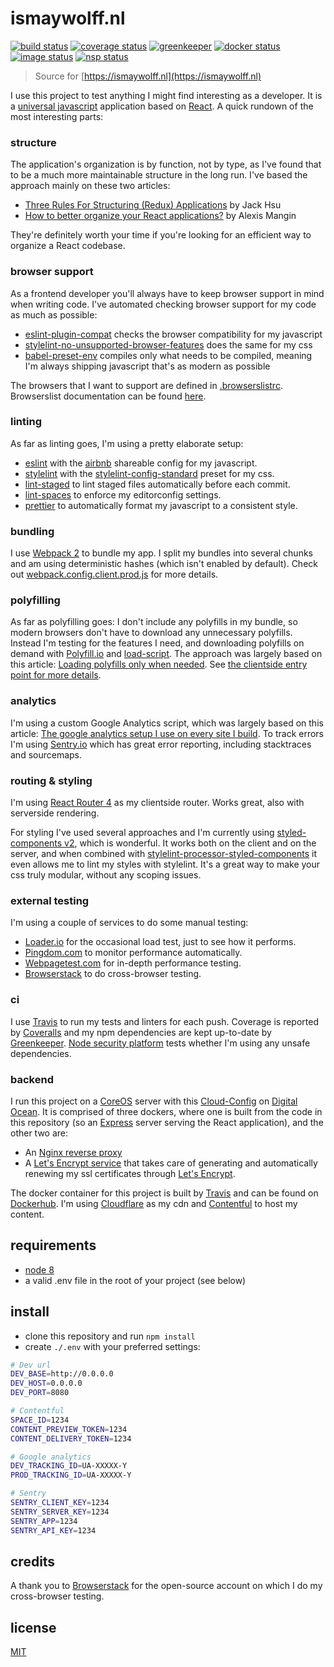 # ismaywolff.nl

[![build status][build-badge]][build-url]
[![coverage status][coverage-badge]][coverage-url]
[![greenkeeper][greenkeeper-badge]][greenkeeper-url]
[![docker status][docker-badge]][docker-url]
[![image status][image-badge]][image-url]
[![nsp status][nsp-badge]][nsp-url]

> Source for [https://ismaywolff.nl](https://ismaywolff.nl)

I use this project to test anything I might find interesting as a developer. It is a
[universal javascript](https://medium.com/@mjackson/universal-javascript-4761051b7ae9) application
based on [React](https://facebook.github.io/react/). A quick rundown of the most interesting parts:

### structure

The application's organization is by function, not by type, as I've found that to be a much more
maintainable structure in the long run. I've based the approach mainly on these two articles:

* [Three Rules For Structuring (Redux) Applications](https://jaysoo.ca/2016/02/28/organizing-redux-application/) by Jack Hsu
* [How to better organize your React applications?](https://medium.com/@alexmngn/how-to-better-organize-your-react-applications-2fd3ea1920f1) by Alexis Mangin

They're definitely worth your time if you're looking for an efficient way to organize a React
codebase.

### browser support

As a frontend developer you'll always have to keep browser support in mind when writing code. I've
automated checking browser support for my code as much as possible:

* [eslint-plugin-compat](https://github.com/amilajack/eslint-plugin-compat) checks the browser
compatibility for my javascript
* [stylelint-no-unsupported-browser-features](https://github.com/ismay/stylelint-no-unsupported-browser-features)
does the same for my css
* [babel-preset-env](https://github.com/babel/babel-preset-env) compiles only what needs to be
compiled, meaning I'm always shipping javascript that's as modern as possible

The browsers that I want to support are defined in [.browserslistrc](.browserslistrc). Browserslist
documentation can be found [here](https://github.com/ai/browserslist).

### linting

As far as linting goes, I'm using a pretty elaborate setup:

* [eslint](http://eslint.org/) with the [airbnb](https://www.npmjs.com/package/eslint-config-airbnb)
shareable config for my javascript.
* [stylelint](https://stylelint.io/) with the [stylelint-config-standard](https://github.com/stylelint/stylelint-config-standard)
preset for my css.
* [lint-staged](https://github.com/okonet/lint-staged) to lint staged files automatically before
each commit.
* [lint-spaces](https://www.npmjs.com/package/lintspaces) to enforce my editorconfig settings.
* [prettier](https://github.com/prettier/prettier) to automatically format my javascript to a
consistent style.

### bundling

I use [Webpack 2](https://webpack.js.org/) to bundle my app. I split my bundles into several chunks
and am using deterministic hashes (which isn't enabled by default). Check out [webpack.config.client.prod.js](webpack.config.client.prod.js)
for more details.

### polyfilling

As far as polyfilling goes: I don't include any polyfills in my bundle, so modern browsers don't
have to download any unnecessary polyfills. Instead I'm testing for the features I need, and
downloading polyfills on demand with [Polyfill.io](https://polyfill.io/v2/docs/) and [load-script](https://www.npmjs.com/package/load-script).
The approach was largely based on this article: [Loading polyfills only when needed](https://philipwalton.com/articles/loading-polyfills-only-when-needed/).
See [the clientside entry point for more details](src/client/index.jsx).

### analytics

I'm using a custom Google Analytics script, which was largely based on this article:
[The google analytics setup I use on every site I build](https://philipwalton.com/articles/the-google-analytics-setup-i-use-on-every-site-i-build/).
To track errors I'm using [Sentry.io](https://sentry.io/welcome/) which has great error reporting,
including stacktraces and sourcemaps.
 
### routing & styling

I'm using [React Router 4](https://reacttraining.com/react-router/) as my clientside router. Works
great, also with serverside rendering.

For styling I've used several approaches and I'm currently using [styled-components v2](https://www.styled-components.com/),
which is wonderful. It works both on the client and on the server, and when combined with [stylelint-processor-styled-components](https://github.com/styled-components/stylelint-processor-styled-components)
it even allows me to lint my styles with stylelint. It's a great way to make your css truly modular,
without any scoping issues.

### external testing

I'm using a couple of services to do some manual testing:

* [Loader.io](https://loader.io/) for the occasional load test, just to see how it performs.
* [Pingdom.com](https://www.pingdom.com/) to monitor performance automatically.
* [Webpagetest.com](https://www.webpagetest.org/) for in-depth performance testing.
* [Browserstack](https://www.browserstack.com/) to do cross-browser testing.

### ci

I use [Travis](https://travis-ci.org/) to run my tests and linters for each push. Coverage is
reported by [Coveralls](https://coveralls.io/) and my npm dependencies are kept up-to-date by
[Greenkeeper](https://greenkeeper.io/). [Node security platform](https://nodesecurity.io) tests
whether I'm using any unsafe dependencies.

### backend

I run this project on a [CoreOS](https://coreos.com/) server with this [Cloud-Config](https://gist.github.com/ismay/da7acd94f07666a5308c4946f4482acb)
on [Digital Ocean](https://www.digitalocean.com/). It is comprised of three dockers, where one is
built from the code in this repository (so an [Express](https://expressjs.com/) server serving the
React application), and the other two are:

* An [Nginx reverse proxy](https://github.com/jwilder/nginx-proxy)
* A [Let's Encrypt service](https://github.com/JrCs/docker-letsencrypt-nginx-proxy-companion) that
takes care of generating and automatically renewing my ssl certificates through [Let's Encrypt](https://letsencrypt.org/).

The docker container for this project is built by [Travis](https://travis-ci.org/) and can be found
on [Dockerhub](https://hub.docker.com/r/ismay/ismaywolff.nl/). I'm using [Cloudflare](https://www.cloudflare.com/)
as my cdn and [Contentful](https://www.contentful.com/) to host my content.

## requirements

* [node 8](https://github.com/nodejs/node)
* a valid .env file in the root of your project (see below)

## install

* clone this repository and run `npm install`
* create `./.env` with your preferred settings:

```bash
# Dev url
DEV_BASE=http://0.0.0.0
DEV_HOST=0.0.0.0
DEV_PORT=8080

# Contentful
SPACE_ID=1234
CONTENT_PREVIEW_TOKEN=1234
CONTENT_DELIVERY_TOKEN=1234

# Google analytics
DEV_TRACKING_ID=UA-XXXXX-Y
PROD_TRACKING_ID=UA-XXXXX-Y

# Sentry
SENTRY_CLIENT_KEY=1234
SENTRY_SERVER_KEY=1234
SENTRY_APP=1234
SENTRY_API_KEY=1234
```

## credits

A thank you to [Browserstack](https://www.browserstack.com) for the open-source account on which I do my cross-browser testing.

## license

[MIT](http://ismay.mit-license.org/)

[build-badge]: https://travis-ci.org/ismay/ismaywolff.nl.svg?branch=develop
[build-url]: https://travis-ci.org/ismay/ismaywolff.nl
[coverage-badge]: https://coveralls.io/repos/github/ismay/ismaywolff.nl/badge.svg?branch=develop
[coverage-url]: https://coveralls.io/github/ismay/ismaywolff.nl?branch=develop
[greenkeeper-badge]: https://badges.greenkeeper.io/ismay/ismaywolff.nl.svg
[greenkeeper-url]: https://greenkeeper.io/
[docker-badge]: https://images.microbadger.com/badges/version/ismay/ismaywolff.nl.svg
[docker-url]: https://hub.docker.com/r/ismay/ismaywolff.nl/
[image-badge]: https://images.microbadger.com/badges/image/ismay/ismaywolff.nl.svg
[image-url]: https://hub.docker.com/r/ismay/ismaywolff.nl/
[browserstack-logo]: https://i.imgur.com/NjXLL0d.png
[browserstack-url]: https://www.browserstack.com
[nsp-badge]: https://nodesecurity.io/orgs/ismay/projects/4719c95b-b54e-4586-abc7-e7f6f8b0a707/badge
[nsp-url]: https://nodesecurity.io/orgs/ismay/projects/4719c95b-b54e-4586-abc7-e7f6f8b0a707
